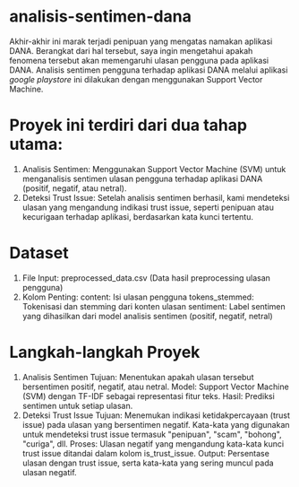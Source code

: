 # analisis-sentimen-dana
Akhir-akhir ini marak terjadi penipuan yang mengatas namakan aplikasi DANA.
Berangkat dari hal tersebut, saya ingin mengetahui apakah fenomena tersebut akan memengaruhi ulasan pengguna pada aplikasi DANA.
Analisis sentimen pengguna terhadap aplikasi DANA melalui aplikasi _google playstore_ ini dilakukan dengan menggunakan Support Vector Machine.

# Proyek ini terdiri dari dua tahap utama:
1. Analisis Sentimen: Menggunakan Support Vector Machine (SVM) untuk menganalisis sentimen ulasan pengguna terhadap aplikasi DANA (positif, negatif, atau netral).
2. Deteksi Trust Issue: Setelah analisis sentimen berhasil, kami mendeteksi ulasan yang mengandung indikasi trust issue, seperti penipuan atau kecurigaan terhadap aplikasi, berdasarkan kata kunci tertentu.

# Dataset
1. File Input: preprocessed_data.csv (Data hasil preprocessing ulasan pengguna)
2. Kolom Penting:
   content: Isi ulasan pengguna
   tokens_stemmed: Tokenisasi dan stemming dari konten ulasan
   sentiment: Label sentimen yang dihasilkan dari model analisis sentimen (positif,     negatif, netral)

# Langkah-langkah Proyek
1. Analisis Sentimen
   Tujuan: Menentukan apakah ulasan tersebut bersentimen positif, negatif, atau         netral.
   Model: Support Vector Machine (SVM) dengan TF-IDF sebagai representasi fitur teks.
   Hasil: Prediksi sentimen untuk setiap ulasan.
2. Deteksi Trust Issue
   Tujuan: Menemukan indikasi ketidakpercayaan (trust issue) pada ulasan yang           bersentimen negatif. Kata-kata yang digunakan untuk mendeteksi trust issue           termasuk "penipuan", "scam", "bohong", "curiga", dll.
   Proses: Ulasan negatif yang mengandung kata-kata kunci trust issue ditandai dalam    kolom is_trust_issue.
   Output: Persentase ulasan dengan trust issue, serta kata-kata yang sering muncul      pada ulasan negatif.
